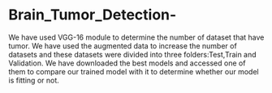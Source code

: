 # Brain_Tumor_Detection-
We have used VGG-16 module to determine the number of dataset that have tumor.
We have used the augmented data to increase the number of datasets and these datasets were divided into three folders:Test,Train and Validation.
We have downloaded the best models and accessed one of them to compare our trained model with it to determine whether our model is fitting or not.
